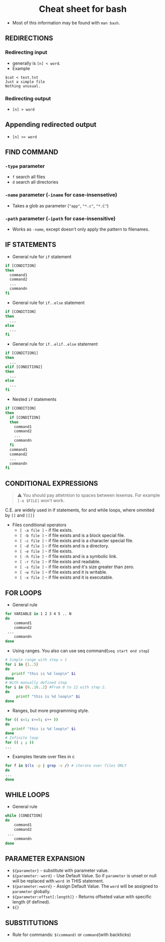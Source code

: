 # <center>Cheat sheet for bash</center>
- Most of this information may be found with `man bash`.

## REDIRECTIONS
### Redirecting input
* generally is `[n] < word`. 
* Example 
```console
$cat < test.txt
Just a simple file
Nothing unusual.
```
### Redirecting output
* `[n] > word`
## Appending redirected output
* `[n] >> word`
## FIND COMMAND

### `-type` parameter
 * `f` search all files 
 * `d` search all directories
 
### `-name` parameter (`-iname` for case-insensetive)
* Takes a glob as parameter (`"app"`, `"*.c"`, `"*.C"`)

### `-path` parameter (`-ipath` for case-insensitive)
* Works as `-name`, except doesn't only apply the pattern to filenames.

## IF STATEMENTS
* General rule for `if` statement
```bash
if [CONDITION]
then
  command1
  command2
  ...
  commandn
fi
```
* General rule for `if..else` statement
```bash
if [CONDITION]
then
  ...
else
  ...
fi
```
* General rule for `if..elif..else` statement
```bash
if [CONDITION1]
then
  ...
elif [CONDITION2]
then
  ... 
else
  ...
fi
```
* Nested `if` statements
```bash
if [CONDITION]
then
  if [CONDITION]
  then
    command1
    command2
    ...
    commandn
  fi
  command1
  command2
  ...
  commandn
fi
```
## CONDITIONAL EXPRESSIONS
> :warning: You should pay attetntion to spaces between lexemas. For example `[-a $FILE]` won't work.  

C.E. are widely used in if statements, for and while loops, where ommited by `[]` and `[[]]`
* Files conditional operators
  * `[ -a file ]` - if file exists.
  * `[ -b file ]` - if file exists and is a block special file.
  * `[ -c file ]` - if file exists and is a character special file.
  * `[ -d file ]` - if file exists and is a directory.
  * `[ -e file ]` - if file exists.
  * `[ -h file ]` - if file exists and is a symbolic link.
  * `[ -r file ]` - if file exists and readable.
  * `[ -s file ]` - if file exists and it's size greater than zero.
  * `[ -w file ]` - if file exists and it is writable.
  * `[ -x file ]` - if file exists and it is executable.
## FOR LOOPS
* General rule
```bash
for VARIABLE in 1 2 3 4 5 .. N
do
	command1
	command2
 ...
	commandn
done
```
* Using ranges. You also can use seq command(`seq start end step`)
```bash
# Simple range with step = 1 
for i in {1..5}
do
   printf "this is %d loop\n" $i
done
# With manually defined step
for i in {0..10..2} #From 0 to 12 with step 2.
do 
     printf "this is %d loop\n" $i 
done
```
* Ranges, but more programming style.
```bash
for (( c=1; c<=5; c++ ))
do  
   printf "this is %d loop\n" $i
done
# Infinite loop
for (( ; ; ))
...
```
* Examples
Iterate over files in c
```bash
for f in $(ls -p | grep -v /) # iterate over files ONLY
do
...
done 
```
## WHILE LOOPS
* General rule
```bash
while [CONDITION]
do
	command1
	command2
 ...
	commandn
done
```
## PARAMETER EXPANSION
* `${parameter}` - substitute with parameter value. 
* `${parameter:-word}` - Use Default Value. So if `parameter` is unset or null will be replaced with `word `in THIS statement.
* `${parameter:=word}` - Assign Default Value. The `word` will be assigned to `parameter` globally. 
* `${parameter:offset[:length]}` - Returns offseted value with specific length (if defined).
* `${}`
## SUBSTITUTIONS
* Rule for commands: `$(command)` or `command`(with backticks)
